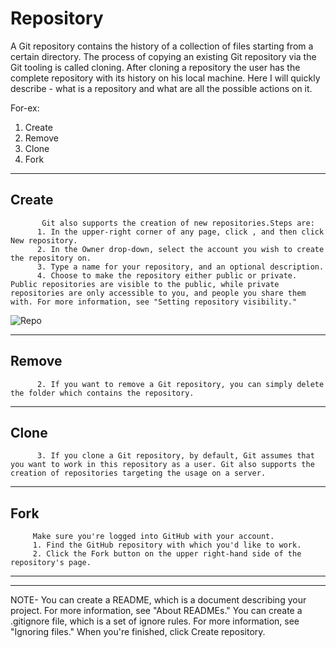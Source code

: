 # Repository
A Git repository contains the history of a collection of files starting from a certain directory. The process of copying an existing Git repository via the Git tooling is called cloning. After cloning a repository the user has the complete repository with its history on his local machine.
Here I will quickly describe - what is a repository and what are all the possible actions on it. 

For-ex:

1. Create
2. Remove
3. Clone
4. Fork
---
## Create
           Git also supports the creation of new repositories.Steps are:
          1. In the upper-right corner of any page, click , and then click New repository.
          2. In the Owner drop-down, select the account you wish to create the repository on.
          3. Type a name for your repository, and an optional description.
          4. Choose to make the repository either public or private. Public repositories are visible to the public, while private       repositories are only accessible to you, and people you share them with. For more information, see "Setting repository visibility."


![Repo](https://guides.github.com/activities/hello-world/create-new-repo.png)



---

## Remove  
          2. If you want to remove a Git repository, you can simply delete the folder which contains the repository.
          
---
## Clone
          3. If you clone a Git repository, by default, Git assumes that you want to work in this repository as a user. Git also supports the creation of repositories targeting the usage on a server.
          
---

## Fork

         Make sure you're logged into GitHub with your account.
         1. Find the GitHub repository with which you'd like to work.
         2. Click the Fork button on the upper right-hand side of the repository's page.

---
---

NOTE-
You can create a README, which is a document describing your project. For more information, see "About READMEs."
You can create a .gitignore file, which is a set of ignore rules. For more information, see "Ignoring files."
When you're finished, click Create repository.



